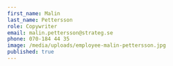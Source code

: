 ```yaml
---
first_name: Malin
last_name: Pettersson
role: Copywriter
email: malin.pettersson@strateg.se
phone: 070-184 44 35
image: /media/uploads/employee-malin-pettersson.jpg
published: true
---
```

